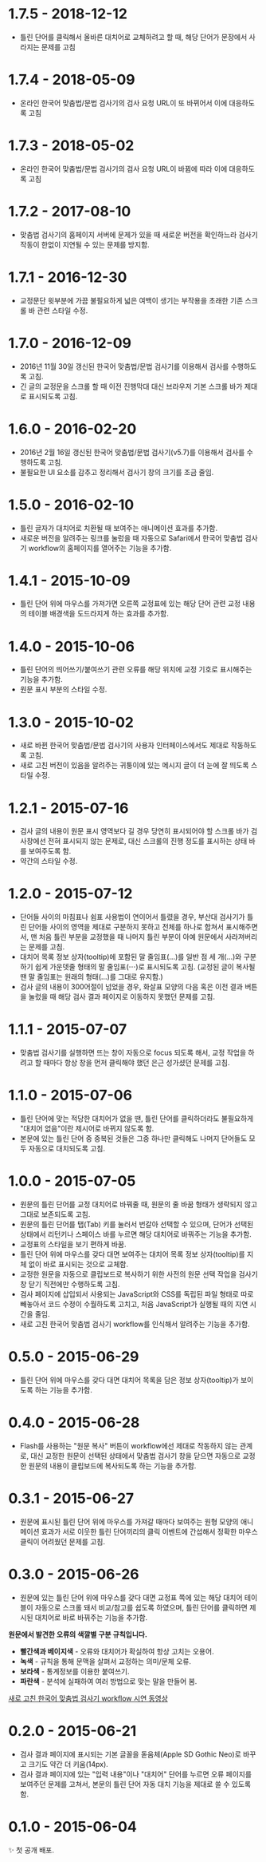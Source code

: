 # 1.7.5 - 2018-12-12
- 틀린 단어를 클릭해서 올바른 대치어로 교체하려고 할 때, 해당 단어가 문장에서 사라지는 문제를 고침

# 1.7.4 - 2018-05-09
- 온라인 한국어 맞춤법/문법 검사기의 검사 요청 URL이 또 바뀌어서 이에 대응하도록 고침

# 1.7.3 - 2018-05-02
- 온라인 한국어 맞춤법/문법 검사기의 검사 요청 URL이 바뀜에 따라 이에 대응하도록 고침

# 1.7.2 - 2017-08-10
- 맞춤법 검사기의 홈페이지 서버에 문제가 있을 때 새로운 버전을 확인하느라 검사기 작동이 한없이 지연될 수 있는 문제를 방지함.

# 1.7.1 - 2016-12-30
- 교정문단 윗부분에 가끔 불필요하게 넓은 여백이 생기는 부작용을 초래한 기존 스크롤 바 관련 스타일 수정.

# 1.7.0 - 2016-12-09
- 2016년 11월 30일 갱신된 한국어 맞춤법/문법 검사기를 이용해서 검사를 수행하도록 고침.
- 긴 글의 교정문을 스크롤 할 때 이전 진행막대 대신 브라우저 기본 스크롤 바가 제대로 표시되도록 고침.

# 1.6.0 - 2016-02-20
- 2016년 2월 16일 갱신된 한국어 맞춤법/문법 검사기(v5.7)를 이용해서 검사를 수행하도록 고침.
- 불필요한 UI 요소를 감추고 정리해서 검사기 창의 크기를 조금 줄임.

# 1.5.0 - 2016-02-10
- 틀린 글자가 대치어로 치환될 때 보여주는 애니메이션 효과를 추가함.
- 새로운 버전을 알려주는 링크를 눌렀을 때 자동으로 Safari에서 한국어 맞춤법 검사기 workflow의 홈페이지를 열어주는 기능을 추가함.

# 1.4.1 - 2015-10-09
- 틀린 단어 위에 마우스를 가져가면 오른쪽 교정표에 있는 해당 단어 관련 교정 내용의 테이블 배경색을 도드라지게 하는 효과를 추가함.

# 1.4.0 - 2015-10-06
- 틀린 단어의 띄어쓰기/붙여쓰기 관련 오류를 해당 위치에 교정 기호로 표시해주는 기능을 추가함.
- 원문 표시 부분의 스타일 수정.

# 1.3.0 - 2015-10-02
- 새로 바뀐 한국어 맞춤법/문법 검사기의 사용자 인터페이스에서도 제대로 작동하도록 고침.
- 새로 고친 버전이 있음을 알려주는 귀퉁이에 있는 메시지 글이 더 눈에 잘 띄도록 스타일 수정.

# 1.2.1 - 2015-07-16
- 검사 글의 내용이 원문 표시 영역보다 길 경우 당연히 표시되어야 할 스크롤 바가 검사창에선 전혀 표시되지 않는 문제로, 대신 스크롤의 진행 정도를 표시하는 상태 바를 보여주도록 함.
- 약간의 스타일 수정.

# 1.2.0 - 2015-07-12
- 단어들 사이의 마침표나 쉼표 사용법이 연이어서 틀렸을 경우, 부산대 검사기가 틀린 단어들 사이의 영역을 제대로 구분하지 못하고 전체를 하나로 합쳐서 표시해주면서, 맨 처음 틀린 부분을 교정했을 때 나머지 틀린 부분이 아예 원문에서 사라져버리는 문제를 고침.
- 대치어 목록 정보 상자(tooltip)에 포함된 말 줄임표(…)를 일반 점 세 개(...)와 구분하기 쉽게 가운뎃줄 형태의 말 줄임표(⋯)로 표시되도록 고침. (교정된 글이 복사될 땐 말 줄임표는 원래의 형태(…)를 그대로 유지함.)
- 검사 글의 내용이 300어절이 넘었을 경우, 화살표 모양의 다음 혹은 이전 결과 버튼을 눌렀을 때 해당 검사 결과 페이지로 이동하지 못했던 문제를 고침.

# 1.1.1 - 2015-07-07
- 맞춤법 검사기를 실행하면 뜨는 창이 자동으로 focus 되도록 해서, 교정 작업을 하려고 할 때마다 항상 창을 먼저 클릭해야 했던 은근 성가셨던 문제를 고침.

# 1.1.0 - 2015-07-06
- 틀린 단어에 맞는 적당한 대치어가 없을 땐, 틀린 단어를 클릭하더라도 불필요하게 "대치어 없음"이란 제시어로 바뀌지 않도록 함.
- 본문에 있는 틀린 단어 중 중복된 것들은 그중 하나만 클릭해도 나머지 단어들도 모두 자동으로 대치되도록 고침.

# 1.0.0 - 2015-07-05
- 원문의 틀린 단어를 교정 대치어로 바꿔줄 때, 원문의 줄 바꿈 형태가 생략되지 않고 그대로 보존되도록 고침.
- 원문의 틀린 단어를 탭(Tab) 키를 눌러서 번갈아 선택할 수 있으며, 단어가 선택된 상태에서 리턴키나 스페이스 바를 누르면 해당 대치어로 바꿔주는 기능을 추가함.
- 교정표의 스타일을 보기 편하게 바꿈.
- 틀린 단어 위에 마우스를 갖다 대면 보여주는 대치어 목록 정보 상자(tooltip)를 지체 없이 바로 표시되는 것으로 교체함.
- 교정한 원문을 자동으로 클립보드로 복사하기 위한 사전의 원문 선택 작업을 검사기 창 닫기 직전에만 수행하도록 고침.
- 검사 페이지에 삽입되서 사용되는 JavaScript와 CSS를 독립된 파일 형태로 따로 빼놓아서 코드 수정이 수월하도록 고치고, 처음 JavaScript가 실행될 때의 지연 시간을 줄임.
- 새로 고친 한국어 맞춤법 검사기 workflow를 인식해서 알려주는 기능을 추가함.

# 0.5.0 - 2015-06-29
- 틀린 단어 위에 마우스를 갖다 대면 대치어 목록을 담은 정보 상자(tooltip)가 보이도록 하는 기능을 추가함.

# 0.4.0 - 2015-06-28
- Flash를 사용하는 "원문 복사" 버튼이 workflow에선 제대로 작동하지 않는 관계로, 대신 교정한 원문이 선택된 상태에서 맞춤법 검사기 창을 닫으면 자동으로 교정한 원문의 내용이 클립보드에 복사되도록 하는 기능을 추가함.

# 0.3.1 - 2015-06-27
- 원문에 표시된 틀린 단어 위에 마우스를 가져갈 때마다 보여주는 원형 모양의 애니메이션 효과가 서로 이웃한 틀린 단어끼리의 클릭 이벤트에 간섭해서 정확한 마우스 클릭이 어려웠던 문제를 고침.

# 0.3.0 - 2015-06-26
- 원문에 있는 틀린 단어 위에 마우스를 갖다 대면 교정표 쪽에 있는 해당 대치어 테이블이 자동으로 스크롤 돼서 비교/참고를 쉽도록 하였으며, 틀린 단어를 클릭하면 제시된 대치어로 바로 바꿔주는 기능을 추가함.

**원문에서 발견한 오류의 색깔별 구분 규칙입니다.**

- **빨간색과 베이지색** - 오류와 대치어가 확실하여 항상 고치는 오용어.
- **녹색** - 규칙을 통해 문맥을 살펴서 교정하는 의미/문체 오류.
- **보라색** - 통계정보를 이용한 붙여쓰기.
- **파란색** - 분석에 실패하여 여러 방법으로 맞는 말을 만들어 봄.

[새로 고친 한국어 맞춤법 검사기 workflow 시연 동영상](https://youtu.be/_yWgkaKLO0U)

# 0.2.0 - 2015-06-21
- 검사 결과 페이지에 표시되는 기본 글꼴을 돋움체(Apple SD Gothic Neo)로 바꾸고 크기도 약간 더 키움(14px).
- 검사 결과 페이지에 있는 "입력 내용"이나 "대치어" 단어를 누르면 오류 페이지를 보여주던 문제를 고쳐서, 본문의 틀린 단어 자동 대치 기능을 제대로 쓸 수 있도록 함.

# 0.1.0 - 2015-06-04
✨ 첫 공개 배포.
